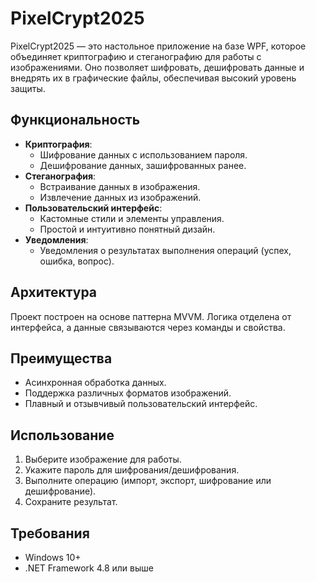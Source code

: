 # PixelCrypt2025

PixelCrypt2025 — это настольное приложение на базе WPF, которое объединяет криптографию и стеганографию для работы с изображениями. Оно позволяет шифровать, дешифровать данные и внедрять их в графические файлы, обеспечивая высокий уровень защиты.

## Функциональность
- **Криптография**:
  - Шифрование данных с использованием пароля.
  - Дешифрование данных, зашифрованных ранее.
- **Стеганография**:
  - Встраивание данных в изображения.
  - Извлечение данных из изображений.
- **Пользовательский интерфейс**:
  - Кастомные стили и элементы управления.
  - Простой и интуитивно понятный дизайн.
- **Уведомления**:
  - Уведомления о результатах выполнения операций (успех, ошибка, вопрос).

## Архитектура
Проект построен на основе паттерна MVVM. Логика отделена от интерфейса, а данные связываются через команды и свойства. 

## Преимущества
- Асинхронная обработка данных.
- Поддержка различных форматов изображений.
- Плавный и отзывчивый пользовательский интерфейс.

## Использование
1. Выберите изображение для работы.
2. Укажите пароль для шифрования/дешифрования.
3. Выполните операцию (импорт, экспорт, шифрование или дешифрование).
4. Сохраните результат.

## Требования
- Windows 10+
- .NET Framework 4.8 или выше
